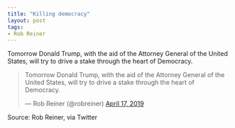 ```yaml
---
title: "Killing democracy"
layout: post
tags:
- Rob Reiner
---
```


Tomorrow Donald Trump, with the aid of the Attorney General of the United States, will try to drive a stake through the heart of Democracy.

<blockquote class="twitter-tweet"><p lang="en" dir="ltr">Tomorrow Donald Trump, with the aid of the Attorney General of the United States, will try to drive a stake through the heart of Democracy.</p>&mdash; Rob Reiner (@robreiner) <a href="https://twitter.com/robreiner/status/1118625338408325120?ref_src=twsrc%5Etfw">April 17, 2019</a></blockquote> <script async src="https://platform.twitter.com/widgets.js" charset="utf-8"></script>

Source: Rob Reiner, via Twitter
